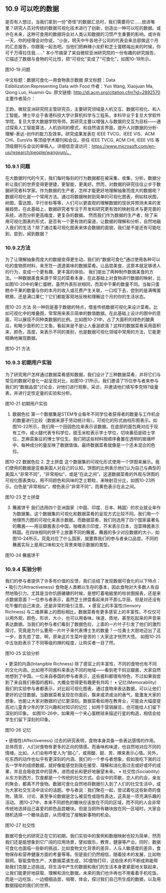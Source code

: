 ## 10.9 可以吃的数据

是否有人想过，当我们拿到一份“奇怪”的数据汇总时，我们需要将它......放进嘴里？研究人员对传统的数据可视化技术进行了创新，创造出一种可以吃的数据。或许在未来，这种可食用的数据将会对人类认知数据的习惯产生重要的影响。或许有一天，你的经理会对你说，“小张，明天中午各地子公司的代表会来总部做这个月的汇总报告，你跟我一起去吧。当他们把麻辣小龙虾和芝士蛋糕端出来的时候，你可千万得拉住我......”
本小节摘录了来自微软亚洲研究院的一份有趣的研究报告，它描述了数据与食物的可比性，把“可视化”变成了“可食化”，如图10-19所示。
 
图10-19 问题

中文标题：数据可食化—用食物表示数据
原文标题：Data Edibilization:Representing Data with Food
作者：Yun Wang, Xiaojuan Ma, Qiong Luo, Huamin Qu.
原文链接: http://dl.acm.org/citation.cfm?id=2892570
主要作者简介：

王韵，微软亚洲研究院主管研究员，主要研究领域是人机交互、数据可视化、和人工智能。博士毕业于香港科技大学计算机科学与工程系，本科毕业于复旦大学软件学院，复旦大学大数据学院导师。其研究主要以增强人与数据的交互为目标——通过探索人工智能算法，人机协同的模式，和自然语言界面，提升人对数据的分析-理解-表达-创作的能力及效率。研究成果发表在 IEEE TVCG、IEEE VIS、ACM CHI、EuroVis 等顶级学术期刊和会议。担任 IEEE TVCG, ACM CHI, IEEE VIS 等顶级期刊与会议的审稿人。详细信息请访问：https://www.microsoft.com/en-us/research/people/wangyun/。

### 10.9.1 问题

在大数据时代的今天，我们每时每刻的行为数据都在被采集，收集，分析。数据分析让我们的世界变得更便捷，更智能，更美好。然而，对数据的研究往往止步于数据研究者科学家。作为数据的生产者，怎样才能更好地理解抽象而庞大的数据呢？
数据可视化是一个常用方法。通过将数据映射到简单的可视化图表，例如柱状图，树图，雷达图，平行坐标等等，人们可以更直观的理解数据的现状并预测未来的发展趋势。在此基础上，数据研究者专注于开发和研究更有效的映射技术与更完善的系统，进而分析更高维度，更复杂的数据。
然而我们作为数据的生产者，除了采用可视化图表的形式，是否有一个更有效的渠道，让数据的理解和分析，自然地融入我们的生活？除了通过看可视化图表来体会数据的面貌，我们是不是还有可能吃到，尝到，闻到数据？

### 10.9.2方法

为了让理解抽象而庞大的数据变得更生动，我们的“数据可食化”通过使用各种可以吃的食物原材料，来烹饪一道道美味的数据菜肴。让品尝美食，这原本就足够诱人的行为，变成一个更有趣、更丰富的体验。
我们提出了两种制作数据美食的方法。一种数据美食来源于常见的菜肴本身，在此基础上对食物进行数据的映射，比如图10-20中的果仁蛋糕，虽然外表形状相同，而其中干果的数量不同。当每只蛋糕中干果的数量与你的本月的收入或花费产生关联，一口咬下去，尝到的是满嘴蛋糕屑，还是满口果仁？它们都能客观地反映和理解这个月的你的生活状态。
 
图10-20 方法
另一种则是基于数据的特点，借鉴传统数据可视化来设计菜肴。比如可视化中的堆叠图，常常用来表示简单的数值数据。在此基础上设计的图中的意面，可以展现不同种类数据的比例。比如图10-21中，占了大面积的绿色的酸黄瓜，和略少面积的三文鱼，看起来是不是让人垂涎欲滴？这样的数据菜肴采用面积来，颜色，高度，来表示不同的类别，也是数据可视化领域中常用的方法，它能更精确地展现数据。
 
图10-21 方法

### 10.9.3 初期用户实验

为了研究用户怎样通过数据菜肴感知数据，我们设计了三种数据菜肴，并将它们与常见的数据可食化一起呈现对比，如图10-21所示。我们邀请了15位参与者来参与我们的“数据品尝”讨论会，对他们进行观察，采访，并邀请他们填写李克特7级量表，并进行定性定量的实验和分析。
 
图10-21 初期用户实验
1. 数据色拉
第一个数据集是STEM专业每年不同学位者获得者的数量与工作机会的数量进行比较（数据来源于劳动统计局）。可视化的形式由柱形图表示。如图10-22所示，我们用一个田园色拉来表示该数据。在底部的面包屑对应于现有工作，咸火腿代表专科学位，甜玉米粒表示学士学位，切块番茄是硕士学位，芝麻菜象征的博士学位生。我们把这些材料按顺序叠置在透明的玻璃杯中，每种成分的量反映了数据值值。最终数据菜肴就像是一个还未混合的色拉。
 
图10-22 数据色拉
2. 芝士拼盘
这个数据集的可视化形式使用一个饼图来展示。我们使用的数据是亚裔美国人对自己的认知，饼图的比例表示他们认为自己与典型的美国人“非常不同”，“非常相似”，或是“在此之间”。这道数据菜肴的外观与饼图的可视化图表类似，用不同颜色和风味的芝士颗粒，来映射百分比，如图10-23所示。白色是“非常相似“，橙色表示”非常不同“，而黄色表示在此之间。 
 
图10-23 芝士拼盘

3. 蘸酱饼干
我们选用四个亚洲国家（中国、印度、日本、韩国）的农业就业率作为数据集。这个数据集的可视化和数据菜肴的呈现方式比较不同。我们用一个地理热力图的可视化来表示数据。而数据菜肴，我们则选用了四个国家最著名的蘸酱——用豆瓣酱表示中国，咖喱表示印度，芥末表示日本，泡菜辣酱表示韩国。在四块相同的饼干上放置不同的蘸酱，蘸酱的多少对应数据的大小，如图10-24所示。究竟对应了什么国家，就要靠我们的参与者亲口品尝。不同的蘸酱实际上是用口味和文化背景来暗示数据的类型。
 
图10-24 蘸酱饼干

### 10.9.4 实验分析

我们的参与者提供了许多有价值的反馈，我们总结了发现数据可食化的以下特点：
•	吸引力(Attractiveness)
食物是人类赖以生存的基本，因此食物对大多数人有自然地吸引力。尤其是当你饥肠辘辘的时候，是想盯着电脑里的柱状图报表，还是来点数据意面？一位参与者表示，虽然芝士拼盘看起来并不那么华丽，但是对还没有吃午餐的自己来说，还是非常的吸引注意。
•	感官上的丰富性(Sensory Richness)
与二维屏幕上的图标相比，数据菜肴有更多感官上的丰富性。不仅仅可以用外观，颜色，形状，大小，也可以用香味，味道，质地，甚至吃起来的声音来表达数据。当我们的参与者们看到了数据色拉，上面的一片叶子引发了他们的激烈探讨，究竟是为什么要用一片叶子来代表博士生的数量？一位勇士大胆地迈出了这一步，首先尝了尝，啊，原来这片生菜叶是苦的！大家这才恍然大悟。
如图10-25中五张脸表示了不同等级的辣的程度，让购买者一目了然。
 
图10-25 实验分析

•	更深的内涵(Intangible Richness)
除了感官上的丰富性，不同的食物也有不同的文化内涵。比如用不同酱料来表达不同的地域——看到老干妈豆瓣酱，大家自然地想到了中国。一位来自泰国的参与者表示，这些酱料都很有特色，不过如果我尝到了来自我们泰国的酱料，大概会觉得更有趣更有共鸣！
•	记忆(Memorability)
我们的实验参与者都表示，对比起可视化图表，通过食物来表达数据，可以让他们更好的记住数据。当数据菜肴呈现在你面前，飘来或浓或淡的香气，能激发大家的想象，也能让大家对数据的记忆更深刻。数据菜肴如用在教育业，可能会大幅度提高对儿童青少年的学习兴趣和对知识的记忆；如用于营销展览，也可能给人们留下深刻的印象。
如图10-26中，如果用一个夹心蛋糕球来描述行星的构造，相信会给学生们留下深刻的印象。
 
图10-26 记忆

•	感情性(Affectiveness)
过去的研究表明，食物本身具备一些表达感情的作用。总体而言，人们对食物有更多的正向的情感。而香味和味道，也自然地对应不同的情绪。比如，人们会称呼爱人为“甜心”，或用酸、甜、苦、辣来表示心情。另外，吃东西的动作也似乎有更深刻的内涵。我们的一个参与者想象，假如我吃下我的过去一学年的成绩数据，就好像能感觉到我在接受、理解和消化我过去或好或坏的成果，并且会吸收其中的营养，进而成长和更好地展望未来。
•	社交性(Sociability)
从东方到西方，饮食都是一个传统的社交方式。会议中的茶歇，恋人的约会，亲友的聚会，都离不开食物。数据可食化自然地将数据引入到了人们的社交生活中，成为大家社交生活中谈论的话题。参与者说：我们聚在一起，尝试着吃这些新奇的食物，猜测、讨论、甚至争论数据是怎么被显性或隐性表达，这真是一项充满乐趣的活动。
图10-27中，本来不同颜色的糖块应该放在不同的区域，而不同的人会非常传统地选择自己喜爱的颜色品尝糖块。但是当把所有糖块放在同一区域时，大家会随机选择一个糖块品尝，从而增加了接触新事物的机会。
 
图10-27 社交性

数据可食化的研究正在它的初期，我们实验中的案例和数据映射也较为简单，然而我们还是能想象到它广阔的应用场景，譬如娱乐，教育，健康等产业。同时，数据可食化也面临一些新的挑战，比如食物文化背景的差异，人与人敏感度的差异，食物保存和营养健康方面的考量等等。但是我们仍然相信，随着技术的发展，比如物联网，智能食物生产，大数据菜谱生成，3D食物打印，这些技术的不断成熟能帮助我们克服上述挑战，将生活中产生的数据和我们的生活本身更紧密地关联起来，让我们能更好地获取、理解和消化数据。未来的我们也许再也不用看着手机吃饭。而是一边吃饭，一边细细品尝，咀嚼，体会，探讨我们自己所生成的数据，以及用数据描绘的我们的世界。
